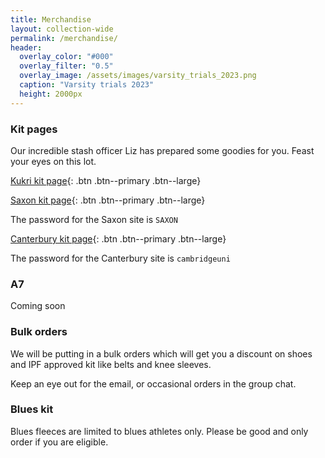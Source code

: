 ```yaml
---
title: Merchandise
layout: collection-wide
permalink: /merchandise/
header:
  overlay_color: "#000"
  overlay_filter: "0.5"
  overlay_image: /assets/images/varsity_trials_2023.png
  caption: "Varsity trials 2023"
  height: 2000px
---
```



### Kit pages

Our incredible stash officer Liz has prepared some goodies for you. Feast your eyes on this lot.

[Kukri kit page](https://www.kukrisports.co.uk/teamshop/cambridgeuniversitypowerlifting/productNavListNg.action){: .btn .btn--primary .btn--large}

[Saxon kit page](https://saxonclothing.com/collections/cambridge-university-powerlifting-club){: .btn .btn--primary .btn--large}

The password for the Saxon site is `SAXON`

[Canterbury kit page](https://www.cambridge-university-sports.co.uk/Catalogue/Sports-Clubs){: .btn .btn--primary .btn--large}

The password for the Canterbury site is `cambridgeuni`

### A7

Coming soon


### Bulk orders

We will be putting in a bulk orders which will get you a discount on shoes and IPF approved kit like belts and knee sleeves.

Keep an eye out for the email, or occasional orders in the group chat.


### Blues kit

Blues fleeces are limited to blues athletes only. Please be good and only order if you are eligible.